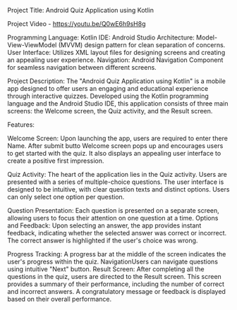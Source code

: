 Project Title: Android Quiz Application using Kotlin

Project Video - https://youtu.be/Q0wE6h9sH8g

Programming Language: Kotlin
IDE: Android Studio
Architecture: Model-View-ViewModel (MVVM) design pattern for clean separation of concerns.
User Interface: Utilizes XML layout files for designing screens and creating an appealing user experience.
Navigation: Android Navigation Component for seamless navigation between different screens.


Project Description:
The "Android Quiz Application using Kotlin" is a mobile app designed to offer users an engaging and educational experience through interactive quizzes.
Developed using the Kotlin programming language and the Android Studio IDE, this application consists of three main screens:
the Welcome screen, the Quiz activity, and the Result screen.

Features:

Welcome Screen:
Upon launching the app, users are required to enter there Name.
After submit butto Welcome screen pops up and encourages users to get started with the quiz.
It also displays an appealing user interface to create a positive first impression.

Quiz Activity:
The heart of the application lies in the Quiz activity. 
Users are presented with a series of multiple-choice questions.
The user interface is designed to be intuitive, with clear question texts and distinct options. Users can only select one option per question.

Question Presentation:
Each question is presented on a separate screen, allowing users to focus their attention on one question at a time.
Options and Feedback: Upon selecting an answer, the app provides instant feedback, indicating whether the selected answer was correct or incorrect. 
The correct answer is highlighted if the user's choice was wrong.

Progress Tracking:
A progress bar at the middle of the screen indicates the user's progress within the quiz.
NavigationUsers can navigate questions using intuitive "Next" button.
Result Screen:
After completing all the questions in the quiz, users are directed to the Result screen. 
This screen provides a summary of their performance, including the number of correct and incorrect answers.
A congratulatory message or feedback is displayed based on their overall performance.

